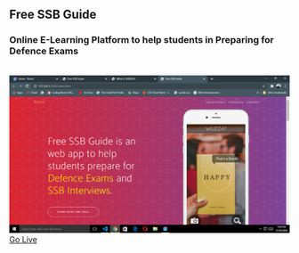 ## Free SSB Guide
### Online E-Learning Platform to help students in Preparing for Defence Exams
<br />
<img src="Screenshot (109).png">
<a href="amandixit.me">Go Live</a>
